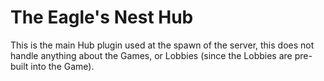 The Eagle's Nest Hub
=
This is the main Hub plugin used at the spawn of the server, this does not handle anything about the Games, or Lobbies (since the Lobbies are pre-built into the Game).